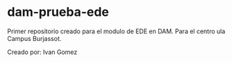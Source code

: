 # dam-prueba-ede
Primer repositorio creado para el modulo de EDE en DAM. Para el centro ula Campus Burjassot.

Creado por: Ivan Gomez
